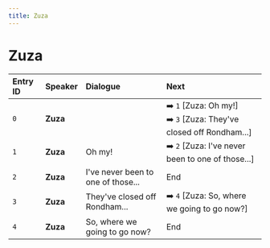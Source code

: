 ```yaml
---
title: Zuza
---
```


# Zuza


| Entry ID | Speaker | Dialogue | Next |
| :------- | :------ | :------- | :------------ |
| `0` | **Zuza** |  | ➡️ `1` \[Zuza: Oh my\!\]<br>➡️ `3` \[Zuza: They've closed off Rondham\.\.\.\] |
| `1` | **Zuza** | Oh my\! | ➡️ `2` \[Zuza: I've never been to one of those\.\.\.\] |
| `2` | **Zuza** | I've never been to one of those\.\.\. | End |
| `3` | **Zuza** | They've closed off Rondham\.\.\. | ➡️ `4` \[Zuza: So, where we going to go now?\] |
| `4` | **Zuza** | So, where we going to go now? | End |
